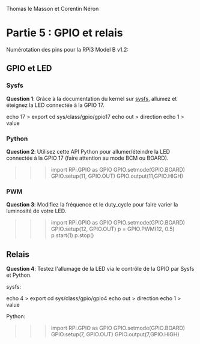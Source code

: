 Thomas le Masson et Corentin Néron

# Partie 5 : GPIO et relais

Numérotation des pins pour la RPi3 Model B v1.2:

## GPIO et LED

### Sysfs

**Question 1**: Grâce à la documentation du kernel sur
                [sysfs](https://www.kernel.org/doc/Documentation/gpio/sysfs.txt),
                allumez et éteignez la LED connectée à la GPIO 17.
                
echo 17 > export 
cd sys/class/gpio/gpio17
echo out > direction
echo 1 > value

### Python


**Question 2**: Utilisez cette API Python pour allumer/éteindre la LED
                connectée à la GPIO 17 (faire attention au mode BCM ou BOARD).

>>> import RPi.GPIO as GPIO
>>> GPIO.setmode(GPIO.BOARD)
>>> GPIO.setup(11, GPIO.OUT)
>>> GPIO.output(11,GPIO.HIGH)

### PWM

**Question 3**: Modifiez la fréquence et le duty_cycle pour faire varier la
                luminosité de votre LED.
>>> import RPi.GPIO as GPIO
>>> GPIO.setmode(GPIO.BOARD)
>>> GPIO.setup(12, GPIO.OUT)
>>> p = GPIO.PWM(12, 0.5)
>>> p.start(1)
>>> p.stop()

## Relais

**Question 4**: Testez l'allumage de la LED via le contrôle de la GPIO par Sysfs
                et Python.

sysfs:

echo 4 > export 
cd sys/class/gpio/gpio4
echo out > direction
echo 1 > value  

Python: 
>>> import RPi.GPIO as GPIO
>>> GPIO.setmode(GPIO.BOARD)
>>> GPIO.setup(7, GPIO.OUT)
>>> GPIO.output(7,GPIO.HIGH)
                
